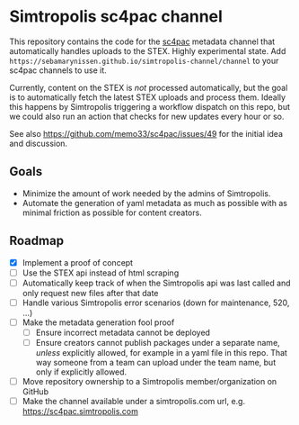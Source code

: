 # Simtropolis sc4pac channel

This repository contains the code for the [sc4pac](https://memo33.github.io/sc4pac/#/) metadata channel that automatically handles uploads to the STEX.
Highly experimental state.
Add `https://sebamarynissen.github.io/simtropolis-channel/channel` to your sc4pac channels to use it.

Currently, content on the STEX is *not* processed automatically, but the goal is to automatically fetch the latest STEX uploads and process them.
Ideally this happens by Simtropolis triggering a workflow dispatch on this repo, but we could also run an action that checks for new updates every hour or so.

See also https://github.com/memo33/sc4pac/issues/49 for the initial idea and discussion.

## Goals

- Minimize the amount of work needed by the admins of Simtropolis.
- Automate the generation of yaml metadata as much as possible with as minimal friction as possible for content creators.

## Roadmap

- [x] Implement a proof of concept
- [ ] Use the STEX api instead of html scraping
- [ ] Automatically keep track of when the Simtropolis api was last called and only request new files after that date
- [ ] Handle various Simtropolis error scenarios (down for maintenance, 520, ...)
- [ ] Make the metadata generation fool proof
  - [ ] Ensure incorrect metadata cannot be deployed
  - [ ] Ensure creators cannot publish packages under a separate name, *unless* explicitly allowed, for example in a yaml file in this repo. That way someone from a team can upload under the team name, but only if explicitly allowed.
- [ ] Move repository ownership to a Simtropolis member/organization on GitHub
- [ ] Make the channel available under a simtropolis.com url, e.g. https://sc4pac.simtropolis.com
